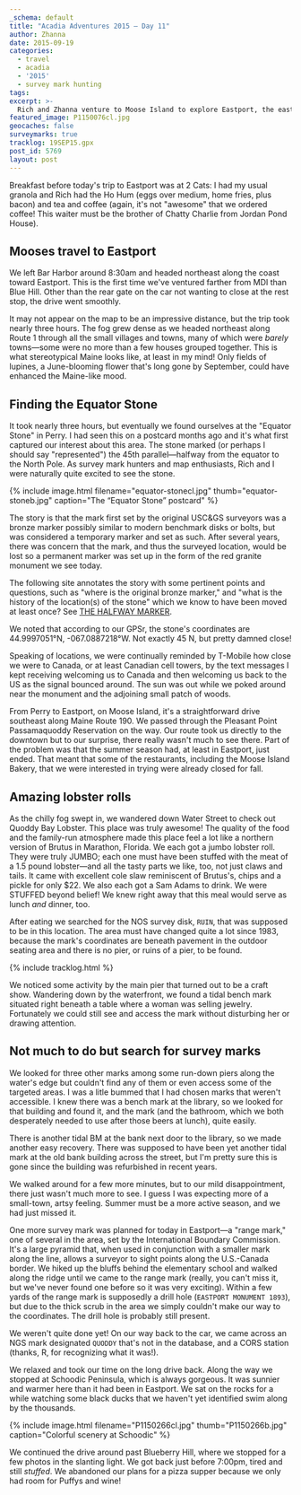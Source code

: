 ```yaml
---
_schema: default
title: "Acadia Adventures 2015 – Day 11"
author: Zhanna
date: 2015-09-19
categories:
  - travel
  - acadia
  - '2015'
  - survey mark hunting
tags:
excerpt: >-
  Rich and Zhanna venture to Moose Island to explore Eastport, the easternmost city in the US!
featured_image: P1150076cl.jpg
geocaches: false
surveymarks: true
tracklog: 19SEP15.gpx
post_id: 5769
layout: post                  
---
```


Breakfast before today's trip to Eastport was at 2 Cats: I had my usual granola and Rich had the Ho Hum (eggs over medium, home fries, plus bacon) and tea and coffee (again, it's not "awesome" that we ordered coffee! This waiter must be the brother of Chatty Charlie from Jordan Pond House).

## Mooses travel to Eastport

We left Bar Harbor around 8:30am and headed northeast along the coast toward Eastport. This is the first time we've ventured farther from MDI than Blue Hill. Other than the rear gate on the car not wanting to close at the rest stop, the drive went smoothly. 

It may not appear on the map to be an impressive distance, but the trip took nearly three hours. The fog grew dense as we headed northeast along Route 1 through all the small villages and towns, many of which were <i>barely</i> towns—some were no more than a few houses grouped together. This is what stereotypical Maine looks like, at least in my mind! Only fields of lupines, a June-blooming flower that's long gone by September, could have enhanced the Maine-like mood.

## Finding the Equator Stone

It took nearly three hours, but eventually we found ourselves at the "Equator Stone" in Perry. I had seen this on a postcard  months ago and it's what first captured our interest about this area. The stone marked (or perhaps I should say "represented") the 45th parallel—halfway from the equator to the North Pole. As survey mark hunters and map enthusiasts, Rich and I were naturally quite excited to see the stone. 

{% include image.html filename="equator-stonecl.jpg" thumb="equator-stoneb.jpg" caption="The “Equator Stone” postcard" %}

The story is that the mark first set by the original USC&GS surveyors was a bronze marker possibly similar to modern benchmark disks or bolts, but was considered a temporary marker and set as such. After several years, there was concern that the mark, and thus the surveyed location, would be lost so a permanent marker was set up in the form of the red granite monument we see today. 

The following site annotates the story with some pertinent points and questions, such as "where is the original bronze marker,"  and "what is the history of the location(s) of the stone" which we know to have been moved at least once? See [THE HALFWAY MARKER](http://www.calaisalumni.org/History/halfway.htm).

We noted that according to our GPSr, the stone's coordinates are 44.9997051°N, -067.0887218°W. Not exactly 45 N, but pretty damned close! 

Speaking of locations, we were continually reminded by T-Mobile how close we were to Canada, or at least Canadian cell towers, by the text messages I kept receiving welcoming us to Canada and then welcoming us back to the US as the signal bounced around. The sun was out while we poked around near the monument and the adjoining small patch of woods. 

From Perry to Eastport, on Moose Island, it's a straightforward drive southeast along Maine Route 190. We passed through the Pleasant Point Passamaquoddy Reservation on the way. Our route took us directly to the downtown but to our surprise, there really wasn't much to see there. Part of the problem was that the summer season had, at least in Eastport, just ended.  That meant that some of the restaurants, including the Moose Island Bakery, that we were interested in trying were already closed for fall.

## Amazing lobster rolls

As the chilly fog swept in, we wandered down Water Street to check out Quoddy Bay Lobster. This place was truly awesome! The quality of the food and the family-run atmosphere made this place feel a lot like a northern version of Brutus in Marathon, Florida. We each got a jumbo lobster roll. They were truly JUMBO; each one must have been stuffed with the meat of a 1.5 pound lobster—and all the tasty parts we like, too, not just claws and tails. It came with excellent cole slaw reminiscent of Brutus's, chips and a pickle for only $22. We also each got a Sam Adams to drink. We were STUFFED beyond belief! We knew right away that this meal would serve as lunch _and_ dinner, too. 

After eating we searched for the NOS survey disk, `RUIN`, that was supposed to be in this location. The area must have changed quite a lot since 1983, because the mark's coordinates are beneath pavement in the outdoor seating area and there is no pier, or ruins of a pier, to be found. 

{% include tracklog.html %}

We noticed some activity by the main pier that turned out to be a craft show. Wandering down by the waterfront, we found a tidal bench mark situated right beneath a table where a woman was selling jewelry. Fortunately we could still see and access the mark without disturbing her or drawing attention. 

## Not much to do but search for survey marks

We looked for three other marks among some run-down piers along the water's edge but couldn't find any of them or even access some of the targeted areas. I was a litle bummed that I had chosen marks that weren't accessible. I knew there was a bench mark at the library, so we looked for that building and found it, and the mark (and the bathroom, which we both desperately needed to use after those beers at lunch), quite easily. 

There is another tidal BM at the bank next door to the library, so we made another easy recovery. There was supposed to have been yet another tidal mark at the old bank building across the street, but I'm pretty sure this is gone since the building was refurbished in recent years.

We walked around for a few more minutes, but to our mild disappointment, there just wasn't much more to see. I guess I was expecting more of a small-town, artsy feeling. Summer must be a more active season, and we had just missed it.

One more survey mark was planned for today in Eastport—a "range mark," one of several in the area, set by the International Boundary Commission. It's a large pyramid that, when used in conjunction with a smaller mark along the line, allows a surveyor to sight points along the U.S.-Canada border. We hiked up the bluffs behind the elementary school and walked along the ridge until we came to the range mark (really, you can't miss it, but we've never found one before so it was very exciting). Within a few yards of the range mark is supposedly a drill hole (`EASTPORT MONUMENT 1893`), but due to the thick scrub in the area we simply couldn't make our way to the coordinates. The drill hole is probably still present. 

We weren't quite done yet! On our way back to the car, we came across an NGS mark designated `QUODDY` that's not in the database, and a CORS station (thanks, R, for recognizing what it was!). 

We relaxed and took our time on the long drive back. Along the way we stopped at Schoodic Peninsula, which is always gorgeous. It was sunnier and warmer here than it had been in Eastport. We sat on the rocks for a while watching some black ducks that we haven't yet identified swim along by the thousands. 

{% include image.html filename="P1150266cl.jpg" thumb="P1150266b.jpg" caption="Colorful scenery at Schoodic" %}

We continued the drive around past Blueberry Hill, where we stopped for a few photos in the slanting light. We got back just before 7:00pm, tired and still _stuffed_. We abandoned our plans for a pizza supper because we only had room for Puffys and wine!
 
 